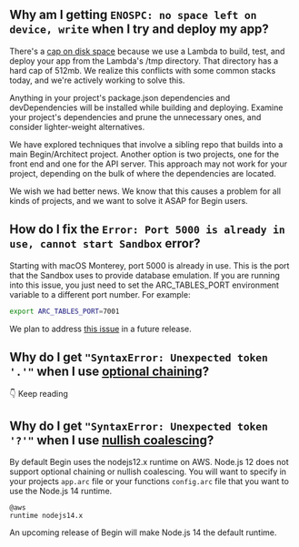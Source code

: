## Why am I getting `ENOSPC: no space left on device, write` when I try and deploy my app?

There's a [cap on disk space](https://docs.aws.amazon.com/lambda/latest/dg/gettingstarted-limits.html#function-configuration-deployment-and-execution) because we use a Lambda to build, test, and deploy your app from the Lambda's /tmp directory. That directory has a hard cap of 512mb. We realize this conflicts with some common stacks today, and we're actively working to solve this.

Anything in your project's package.json dependencies and devDependencies will be installed while building and deploying. Examine your project's dependencies and prune the unnecessary ones, and consider lighter-weight alternatives.

We have explored techniques that involve a sibling repo that builds into a main Begin/Architect project. Another option is two projects, one for the front end and one for the API server. This approach may not work for your project, depending on the bulk of where the dependencies are located.

We wish we had better news. We know that this causes a problem for all kinds of projects, and we want to solve it ASAP for Begin users.

## How do I fix the `Error: Port 5000 is already in use, cannot start Sandbox` error?

Starting with macOS Monterey, port 5000 is already in use. This is the port that the Sandbox uses to provide database emulation. If you are running into this issue, you just need to set the ARC_TABLES_PORT environment variable to a different port number. For example:

```bash
export ARC_TABLES_PORT=7001
```

We plan to address [this issue](https://github.com/architect/architect/issues/1261) in a future release.

## Why do I get `"SyntaxError: Unexpected token '.'"` when I use [optional chaining](https://developer.mozilla.org/en-US/docs/Web/JavaScript/Reference/Operators/Optional_chaining)?

👇 Keep reading

## Why do I get `"SyntaxError: Unexpected token '?'"` when I use [nullish coalescing](https://developer.mozilla.org/en-US/docs/Web/JavaScript/Reference/Operators/Nullish_coalescing_operator)?

By default Begin uses the nodejs12.x runtime on AWS. Node.js 12 does not support optional chaining or nullish coalescing. You will want to specify in your projects `app.arc` file or your functions `config.arc` file that you want to use the Node.js 14 runtime.

```arc
@aws
runtime nodejs14.x
```

An upcoming release of Begin will make Node.js 14 the default runtime.
